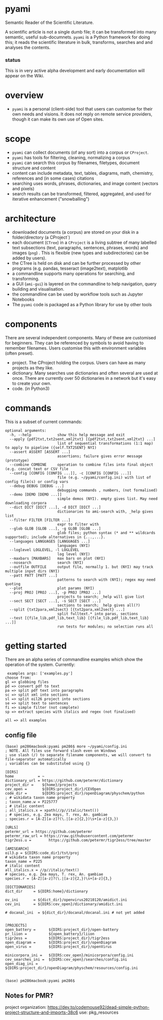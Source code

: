# pyami
Semantic Reader of the Scientific Literature.

A scientific article is not a single dumb file; it can be transformed into many semantic, useful sub-documnets. `pyami` is a Python framework for doing this; it reads the scientific literature in bulk, transforms, searches and and analyses the contents.

### status
This is in very active alpha development and early documentation will appear on the Wiki.

# overview
* `pyami` is a personal (client-side) tool that users can customise for their own needs and visions. It does not reply on remote service providers, though it can make its own use of Open sites. 

# scope
* `pyami` can collect documents (of any sort) into a corpus or `CProject`. 
* `pyami` has tools for filtering, cleaning, normalizing a corpus
* `pyami` can search this corpus by filenames, filetypes, document structure and content 
* content can include metadata, text, tables, diagrams, math, chemistry, references and (in some cases) citations
* searching uses words, phrases, dictionaries, and image content (vectors and pixels)
* search results can be transformed, filtered, aggregated, and used for iterative enhancement ("snowballing")

# architecture
* downloaded documents (a corpus) are stored on your disk in a folder/directory (a CProject`)
* each document (`CTree`) in a `CProject` is a living subtree of many labelled text subsections (text, paragraphs, sentences, phrases, words) and images (`png`) . This is flexible (new types and subdirectories) can be added by users).
* the CTree is held on disk and can be further processed by other programs (e.g. pandas, tesseract (image2text), matplotlib
* a commandline supports many operations for searching, and transforming.
* a GUI (`ami-gui`) is layered on the commandline to help navigation, query building and visualisation.
* the commandline can be used by workflow tools such as Jupyter Notebooks
* The `pyami` code is packaged as a Python library for use by other tools

# components
There are several independent components. Many of these are customised for beginners. They can be referenced by symbols to avoid having to remember filenames. Users customise this with environment variables (often preset).
* project. The CProject holding the corpus. Users can have as many projects as they like.
* dictionary. Many searches use dictionaries and often several are used at once. There are currently over 50 dictionaries in a network but it's easy to create your own.
* code. (in Python3)
 
# commands
This is a subset of current commands:
````
optional arguments:
  -h, --help            show this help message and exit
  --apply {pdf2txt,txt2sent,xml2txt} [{pdf2txt,txt2sent,xml2txt} ...]
                        list of sequential transformations (1:1 map) to apply to pipeline ({self.TXT2SENT} NYI)
  --assert ASSERT [ASSERT ...]
                        assertions; failure gives error message (prototype)
  --combine COMBINE     operation to combine files into final object (e.g. concat text or CSV file
  --config [CONFIG [CONFIG ...]], -c [CONFIG [CONFIG ...]]
                        file (e.g. ~/pyami/config.ini) with list of config file(s) or config vars
  --debug DEBUG [DEBUG ...]
                        debugging commands , numbers, (not formalised)
  --demo [DEMO [DEMO ...]]
                        simple demos (NYI). empty gives list. May need downloading corpora
  --dict DICT [DICT ...], -d DICT [DICT ...]
                        dictionaries to ami-search with, _help gives list
  --filter FILTER [FILTER ...]
                        expr to filter with
  --glob GLOB [GLOB ...], -g GLOB [GLOB ...]
                        glob files; python syntax (* and ** wildcards supported); include alternatives in {...,...}.
  --languages LANGUAGES [LANGUAGES ...]
                        languages (NYI)
  --loglevel LOGLEVEL, -l LOGLEVEL
                        log level (NYI)
  --maxbars [MAXBARS]   max bars on plot (NYI)
  --nosearch            search (NYI)
  --outfile OUTFILE     output file, normally 1. but (NYI) may track multiple input dirs (NYI)
  --patt PATT [PATT ...]
                        patterns to search with (NYI); regex may need quoting
  --plot                plot params (NYI)
  --proj PROJ [PROJ ...], -p PROJ [PROJ ...]
                        projects to search; _help will give list
  --sect SECT [SECT ...], -s SECT [SECT ...]
                        sections to search; _help gives all(?)
  --split {txt2para,xml2sect} [{txt2para,xml2sect} ...]
                        split fulltext.* into paras, sections
  --test [{file_lib,pdf_lib,text_lib} [{file_lib,pdf_lib,text_lib} ...]]
                        run tests for modules; no selection runs all
````

# getting started
There are an alpha series of commandline examples which show the operation of the system. Currently:
````
 examples args: ['examples.py']
choose from:
gl => globbing files
pd => convert pdf to text
pa => split pdf text into paragraphs
sc => split xml into sections
sl => split oil26 project into sections
se => split text to sentences
fi => simple filter (not complete)
sp => extract species with italics and regex (not finalised)

all => all examples
````

## config file
````
(base) pm286macbook:pyami pm286$ more ~/pyami/config.ini
; NOTE. All files use forward slash even on Windows
; use slash (/) to separate filename components, we will convert to file-separator automatically
; variables can be substituted using {}

[DIRS]
home           = ~
dictionary_url = https://github.com/petermr/dictionary
project_dir =    ${home}/projects
cev_open =       ${DIRS:project_dir}/CEVOpen
code_dir =       ${DIRS:project_dir}/openDiagram/physchem/python
; # wikidata taxon name property
; taxon_name.w = P225777
; # italic content
; all_italics.x = xpath(//p//italic/text())
; # species, e.g. Zea mays, T. rex, An. gambiae
; species.r = [A-Z][a-z]?(\.|[a-z]{2,})\s+[a-z]{3,})

[URLS]
petermr_url = https://github.com/petermr
petermr_raw_url = https://raw.githubusercontent.com/petermr
tigr2ess.u =        https://github.com/petermr/tigr2ess/tree/master

[AMISEARCH]
oil3.p = ${DIRS:code_dir}/tst/proj
# wikidata taxon name property
taxon_name = P225
# italic content
all_italics.x = //p//italic/text()
# species, e.g. Zea mays, T. rex, An. gambiae
species.r = [A-Z][a-z]?(\.|[a-z]{2,})\s+[a-z]{3,}

[DICTIONARIES]
dict_dir     = ${DIRS:home}/dictionary

ov_ini       = ${dict_dir}/openvirus20210120/amidict.ini
cev_ini      = ${DIRS:cev_open}/dictionary/amidict.ini

# docanal_ini  = ${dict_dir}/docanal/docanal.ini # not yet added


[PROJECTS]
open_battery =      ${DIRS:project_dir}/open-battery
pr_liion =          ${open_battery}/liion
tigr2ess =          ${DIRS:project_dir}/tigr2ess
open_diagram =      ${DIRS:project_dir}/openDiagram
open_virus =        ${DIRS:project_dir}/openVirus

minicorpora_ini =   ${DIRS:cev_open}/minicorpora/config.ini
cev_searches_ini =  ${DIRS:cev_open}/searches/config.ini
open_diag_ini =     ${DIRS:project_dir}/openDiagram/physchem/resources/config.ini


(base) pm286macbook:pyami pm286$ 
````



## Notes for PMR?
project organization: https://dev.to/codemouse92/dead-simple-python-project-structure-and-imports-38c6
use: pkg_resources
